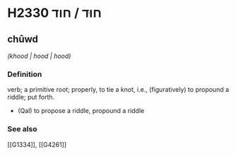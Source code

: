 # H2330 חוּד / חוד

## chûwd

_(khood | hood | hood)_

### Definition

verb; a primitive root; properly, to tie a knot, i.e., (figuratively) to propound a riddle; put forth.

- (Qal) to propose a riddle, propound a riddle
### See also

[[G1334]], [[G4261]]

